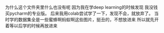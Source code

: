 为什么这个文件夹里什么也没有呢
因为我在学deep learning的时候发现
我没钱买pycharm的专业版。
后来我用colab尝试学了一下，发现不会，就放弃了。
当时学的数据集全是一些蜜蜂啊蚂蚁啊这些图片，挺丑的，不想放进来
所以就先开着等以后学的时候再放进来

